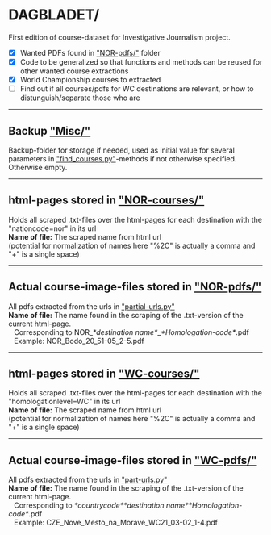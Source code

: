# DAGBLADET/
 
 First edition of course-dataset for Investigative Journalism project. 
 - [x] Wanted PDFs found in ["NOR-pdfs/"](https://github.com/jeanetmu/DAGBLADET/NOR-pdfs/) folder
 - [x] Code to be generalized so that functions and methods can be reused for other wanted course extractions
 - [x] World Championship courses to extracted
 - [ ] Find out if all courses/pdfs for WC destinations are relevant, or how to distunguish/separate those who are

------------------------------------------

## Backup ["Misc/"](https://github.com/jeanetmu/DAGBLADET/Misc/)
Backup-folder for storage if needed, used as initial value for several parameters in ["find_courses.py"](https://github.com/jeanetmu/DAGBLADET/find_courses.py)-methods if not otherwise specified. Otherwise empty.

------------------------------------------

## html-pages stored in ["NOR-courses/"](https://github.com/jeanetmu/DAGBLADET/NOR-courses/)
Holds all scraped .txt-files over the html-pages for each destination with the "nationcode=nor" in its url\
__Name of file:__ The scraped name from html url\
(potential for normalization of names here "%2C" is actually a comma and "+" is a single space)

------------------------------------------

## Actual course-image-files stored in ["NOR-pdfs/"](https://github.com/jeanetmu/DAGBLADET/NOR-pdfs/)
All pdfs extracted from the urls in ["partial-urls.py"](https://github.com/jeanetmu/DAGBLADET/partial-urls.py)\
__Name of file:__ The name found in the scraping of the .txt-version of the current html-page.\
&ensp; Corresponding to NOR_*\*destination name\**_*\*Homologation-code\**.pdf\
&ensp; Example: NOR_Bodo_20_51-05_2-5.pdf

------------------------------------------

## html-pages stored in ["WC-courses/"](https://github.com/jeanetmu/DAGBLADET/WC-courses/)
Holds all scraped .txt-files over the html-pages for each destination with the "homologationlevel=WC" in its url\
__Name of file:__ The scraped name from html url\
(potential for normalization of names here "%2C" is actually a comma and "+" is a single space)

------------------------------------------

## Actual course-image-files stored in ["WC-pdfs/"](https://github.com/jeanetmu/DAGBLADET/WC-pdfs/)
All pdfs extracted from the urls in ["part-urls.py"](https://github.com/jeanetmu/DAGBLADET/part-urls.py)\
__Name of file:__ The name found in the scraping of the .txt-version of the current html-page.\
&ensp; Corresponding to *\*countrycode\**_*\*destination name\**_*\*Homologation-code\**.pdf\
&ensp; Example: CZE_Nove_Mesto_na_Morave_WC21_03-02_1-4.pdf
